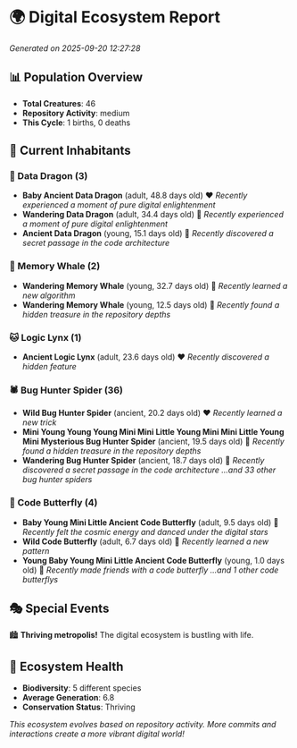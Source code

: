 # 🌍 Digital Ecosystem Report
*Generated on 2025-09-20 12:27:28*

## 📊 Population Overview
- **Total Creatures**: 46
- **Repository Activity**: medium
- **This Cycle**: 1 births, 0 deaths

## 👥 Current Inhabitants

### 🐉 Data Dragon (3)
- **Baby Ancient Data Dragon** (adult, 48.8 days old) ❤️
  *Recently experienced a moment of pure digital enlightenment*
- **Wandering Data Dragon** (adult, 34.4 days old) 💛
  *Recently experienced a moment of pure digital enlightenment*
- **Ancient Data Dragon** (young, 15.1 days old) 💚
  *Recently discovered a secret passage in the code architecture*

### 🐋 Memory Whale (2)
- **Wandering Memory Whale** (young, 32.7 days old) 💚
  *Recently learned a new algorithm*
- **Wandering Memory Whale** (young, 12.5 days old) 💚
  *Recently found a hidden treasure in the repository depths*

### 🐱 Logic Lynx (1)
- **Ancient Logic Lynx** (adult, 23.6 days old) ❤️
  *Recently discovered a hidden feature*

### 🕷️ Bug Hunter Spider (36)
- **Wild Bug Hunter Spider** (ancient, 20.2 days old) ❤️
  *Recently learned a new trick*
- **Mini Young Young Young Mini Mini Little Young Mini Mini Little Young Mini Mysterious Bug Hunter Spider** (ancient, 19.5 days old) 💛
  *Recently found a hidden treasure in the repository depths*
- **Wandering Bug Hunter Spider** (ancient, 18.7 days old) 💛
  *Recently discovered a secret passage in the code architecture*
  *...and 33 other bug hunter spiders*

### 🦋 Code Butterfly (4)
- **Baby Young Mini Little Ancient Code Butterfly** (adult, 9.5 days old) 💚
  *Recently felt the cosmic energy and danced under the digital stars*
- **Wild Code Butterfly** (adult, 6.7 days old) 💚
  *Recently learned a new pattern*
- **Young Baby Young Mini Little Ancient Code Butterfly** (young, 1.0 days old) 💚
  *Recently made friends with a code butterfly*
  *...and 1 other code butterflys*

## 🎭 Special Events

🏙️ **Thriving metropolis!** The digital ecosystem is bustling with life.

## 🔬 Ecosystem Health
- **Biodiversity**: 5 different species
- **Average Generation**: 6.8
- **Conservation Status**: Thriving

*This ecosystem evolves based on repository activity. More commits and interactions create a more vibrant digital world!*